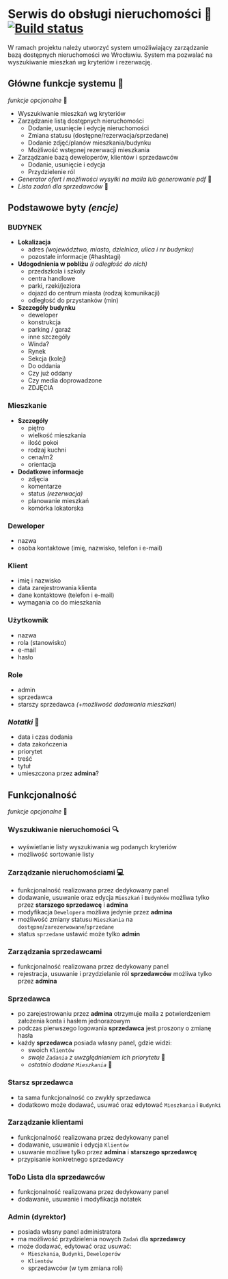 # Serwis do obsługi nieruchomości :house_with_garden: [![Build status](https://github.com/pbarcicki/real-estate-manager/workflows/Build/badge.svg)](https://github.com/pbarcicki/real-estate-manager/actions)

W ramach projektu należy utworzyć system umożliwiający zarządzanie bazą dostępnych nieruchomości we Wrocławiu. System ma pozwalać na wyszukiwanie mieszkań wg kryteriów i rezerwację. 

## Główne funkcje systemu :muscle:
_funkcje opcjonalne_ :toolbox:
* Wyszukiwanie mieszkań wg kryteriów
* Zarządzanie listą dostępnych nieruchomości
  * Dodanie, usunięcie i edycję nieruchomości 
  * Zmiana statusu (dostępne/rezerwacja/sprzedane)
  * Dodanie zdjęć/planów mieszkania/budynku 
  * Możliwość wstępnej rezerwacji mieszkania
* Zarządzanie bazą deweloperów, klientów i sprzedawców
  * Dodanie, usunięcie i edycja
  * Przydzielenie ról
* _Generator ofert i możliwości wysyłki na maila lub generowanie pdf_ :toolbox:
* _Lista zadań dla sprzedawców_ :toolbox:

## Podstawowe byty _(encje)_
### BUDYNEK
* __Lokalizacja__
  * adres _(województwo, miasto, dzielnica, ulica i nr budynku)_
  * pozostałe informacje (#hashtagi)
* __Udogodnienia w pobliżu__ _(i odległość do nich)_
  * przedszkola i szkoły
  * centra handlowe
  * parki, rzeki/jeziora
  * dojazd do centrum miasta (rodzaj komunikacji)
  * odległość do przystanków (min)
* __Szczegóły budynku__
  * deweloper
  * konstrukcja
  * parking / garaż
  * inne szczegóły
  * Winda?
  * Rynek 
  * Sekcja (kolej)
  * Do oddania
  * Czy już oddany
  * Czy media doprowadzone
  * ZDJĘCIA
### Mieszkanie
* __Szczegóły__
  * piętro
  * wielkość mieszkania
  * ilość pokoi
  * rodzaj kuchni
  * cena/m2
  * orientacja
* __Dodatkowe informacje__
  * zdjęcia
  * komentarze
  * status _(rezerwacja)_
  * planowanie mieszkań
  * komórka lokatorska
### Deweloper
 * nazwa
 * osoba kontaktowe (imię, nazwisko, telefon i e-mail)
### Klient
 * imię i nazwisko
 * data zarejestrowania klienta
 * dane kontaktowe (telefon i e-mail)
 * wymagania co do mieszkania
### Użytkownik 
 * nazwa
 * rola (stanowisko)
 * e-mail
 * hasło
### Role
 * admin
 * sprzedawca
 * starszy sprzedawca _(+możliwość dodawania mieszkań)_
 ### _Notatki_ :toolbox:
 * data i czas dodania
 * data zakończenia
 * priorytet
 * treść
 * tytuł
 * umieszczona przez __admina__?
 
## Funkcjonalność
_funkcje opcjonalne_ :toolbox:

### Wyszukiwanie nieruchomości :mag:
 * wyświetlanie listy wyszukiwania wg podanych kryteriów
 * możliwość sortowanie listy
### Zarządzanie nieruchomościami :computer:
* funkcjonalność realizowana przez dedykowany panel
* dodawanie, usuwanie oraz edycja `Mieszkań` i `Budynków` możliwa tylko przez __starszego sprzedawcę__ i __admina__ 
* modyfikacja `Dewelopera` możliwa jedynie przez __admina__
* możliwość zmiany statusu `Mieszkania` na `dostępne`/`zarezerwowane`/`sprzedane`
* status `sprzedane` ustawić może tylko __admin__ 
### Zarządzania sprzedawcami
* funkcjonalność realizowana przez dedykowany panel
* rejestracja, usuwanie i przydzielanie ról __sprzedawców__ możliwa tylko przez __admina__
### Sprzedawca 
* po zarejestrowaniu przez __admina__ otrzymuje maila z potwierdzeniem założenia konta i hasłem jednorazowym 
* podczas pierwszego logowania __sprzedawca__ jest proszony o zmianę hasła 
* każdy __sprzedawca__ posiada własny panel, gdzie widzi:
  * swoich `Klientów`
  * _swoje `Zadania` z uwzględnieniem ich priorytetu_ :toolbox:
  * _ostatnio dodane `Mieszkania`_ :toolbox:
### Starsz sprzedawca
* ta sama funkcjonalność co zwykły sprzedawca
* dodatkowo może dodawać, usuwać oraz edytować `Mieszkania` i `Budynki`
### Zarządzanie klientami
* funkcjonalność realizowana przez dedykowany panel
* dodawanie, usuwanie i edycja `Klientów`
* usuwanie możliwe tylko przez __admina__ i __starszego sprzedawcę__
* przypisanie konkretnego sprzedawcy
### ToDo Lista dla sprzedawców
* funkcjonalność realizowana przez dedykowany panel
* dodawanie, usuwanie i modyfikacja notatek
### Admin (dyrektor)
* posiada własny panel administratora
* ma możliwość przydzielenia nowych `Zadań` dla __sprzedawcy__
* może dodawać, edytować oraz usuwać:
  * `Mieszkania`, `Budynki`, `Deweloperów`
  * `Klientów`
  * sprzedawców (w tym zmiana roli)
